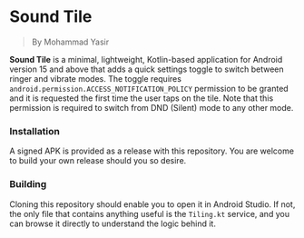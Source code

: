 # Sound Tile
> By Mohammad Yasir

**Sound Tile** is a minimal, lightweight, Kotlin-based application for Android version 15 and above that adds a quick settings toggle to switch between ringer and vibrate modes. The toggle requires `android.permission.ACCESS_NOTIFICATION_POLICY` permission to be granted and it is requested the first time the user taps on the tile. Note that this permission is required to switch from DND (Silent) mode to any other mode.

### Installation
A signed APK is provided as a release with this repository. You are welcome to build your own release should you so desire.

### Building
Cloning this repository should enable you to open it in Android Studio. If not, the only file that contains anything useful is the `Tiling.kt` service, and you can browse it directly to understand the logic behind it.

